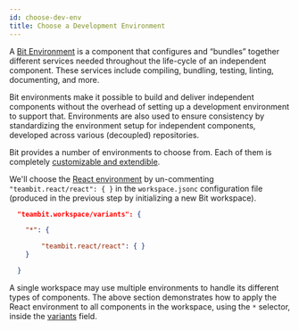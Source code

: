 ```yaml
---
id: choose-dev-env
title: Choose a Development Environment
---
```


A [Bit Environment](/docs/environments/overview) is a component that configures and “bundles” together different services needed throughout the life-cycle of an independent component. These services include compiling, bundling, testing, linting, documenting, and more.

Bit environments make it possible to build and deliver independent components without the overhead of setting up a development environment to support that. Environments are also used to ensure consistency by standardizing the environment setup for independent components, developed across various (decoupled) repositories.
 
Bit provides a number of environments to choose from. Each of them is completely [customizable and extendible](/docs/environments/build-environment). 

We'll choose the [React environment](/docs/react/overview) by un-commenting `"teambit.react/react": { }` in the `workspace.jsonc` configuration file (produced in the previous step by initializing a new Bit workspace).

```json
  "teambit.workspace/variants": {

    "*": {

        "teambit.react/react": { }
    }

  }
```

A single workspace may use multiple environments to handle its different types of components. The above section demonstrates how to apply the React environment to all components in the workspace, using the `*` selector, inside the [variants](docs/variants/overview) field.